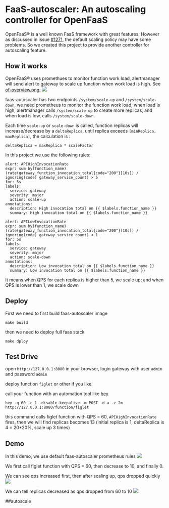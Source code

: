 # FaaS-autoscaler: An autoscaling controller for OpenFaaS

OpenFaaS&reg; is a well known FaaS framework with great features.
However as discussed in issue [#1271](https://github.com/openfaas/faas/issues/1271), the default scaling policy may have
some problems. So we created this project to provide another controller for autoscaling feature.

## How it works
OpenFaaS&reg; uses promethues to monitor function work load, alertmanager will send alert to gateway to scale up function
when work load is high. See [of-overview.png:](https://github.com/openfaas/faas/blob/master/docs/of-overview.png)
![](./docs/of-overview.png)  

faas-autoscaler has two endpoints `/system/scale-up` and `/system/scale-down`, we need prometheus to monitor the function work load,
when load is high, alertmanager calls `/system/scale-up` to create more replicas, and when load is low, calls `/system/scale-down`.

Each time `scale-up` or `scale-down` is called, function replicas will increase/decrease by a `deltaReplica`, until replica exceeds `[minReplica, maxReplica]`, the calculation is :
```$xslt
deltaReplica = maxReplica * scaleFactor
```

In this project we use the following rules:

```$xslt
alert: APIHighInvocationRate
expr: sum by(function_name) (rate(gateway_function_invocation_total{code="200"}[10s]) / ignoring(code) gateway_service_count) > 5
for: 5s
labels:
  service: gateway
  severity: major
  action: scale-up
annotations:
  description: High invocation total on {{ $labels.function_name }}
  summary: High invocation total on {{ $labels.function_name }}
```
```$xslt
alert: APILowInvocationRate
expr: sum by(function_name) (rate(gateway_function_invocation_total{code="200"}[10s]) / ignoring(code) gateway_service_count) < 1
for: 5s
labels:
  service: gateway
  severity: major
  action: scale-down
annotations:
  description: Low invocation total on {{ $labels.function_name }}
  summary: Low invocation total on {{ $labels.function_name }}
```

It means when QPS for each replica is higher than 5, we scale up; and when  QPS is lower than 1, we scale down

## Deploy
First we need to first build faas-autoscaler image
```$xslt
make build
```

then we need to deploy full faas stack
```$xslt
make dploy
```

## Test Drive
open `http://127.0.0.1:8080` in your browser, login gateway with user `admin` and password `admin`

deploy function `figlet` or other if you like.

call your function with an automation tool like [hey](https://github.com/rakyll/hey)

```$xslt
hey -q 60 -c 1 -disable-keepalive -m POST -d a -z 2m http://127.0.0.1:8080/function/figlet
```
this command calls figlet function with QPS = 60, `APIHighInvocationRate` fires, then we will find replicas becomes 13 
(initial replica is 1, deltaReplica is 4 = 20*20%, scale up 3 times)

## Demo
In this demo, we use default faas-autoscaler prometheus rules
![](./docs/prom-rules.png)

We first call figlet function with QPS = 60, then decrease to 10, and finally 0.

We can see qps increased first, then after scaling up, qps dropped quickly
![](./docs/qps.png)

We can tell replicas decreased as qps dropped from 60 to 10
![](./docs/replicas.png)

##autoscale

